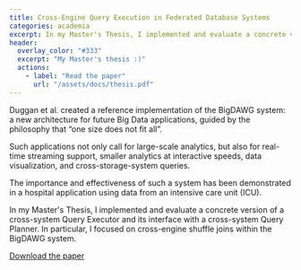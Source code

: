 ```yaml
---
title: Cross-Engine Query Execution in Federated Database Systems
categories: academia
excerpt: In my Master's Thesis, I implemented and evaluate a concrete version of a cross-system Query Executor and its interface with a cross-system Query Planner. In particular, I focused on cross-engine shuffle joins within the BigDAWG system.
header:
  overlay_color: "#333"
  excerpt: "My Master's thesis :)"
  actions:
    - label: "Read the paper"
      url: "/assets/docs/thesis.pdf"
---
```


Duggan et al. created a reference implementation of the BigDAWG system: a new architecture for future Big Data applications, guided by the philosophy that “one size does not fit all”.

Such applications not only call for large-scale analytics, but also for real-time streaming support, smaller analytics at interactive speeds, data visualization, and cross-storage-system queries.

The importance and effectiveness of such a system has been demonstrated in a hospital application using data from an intensive care unit (ICU).

In my Master's Thesis, I implemented and evaluate a concrete version of a cross-system Query Executor and its interface with a cross-system Query Planner. In particular, I focused on cross-engine shuffle joins within the BigDAWG system.

[Download the paper](/assets/docs/thesis.pdf)
